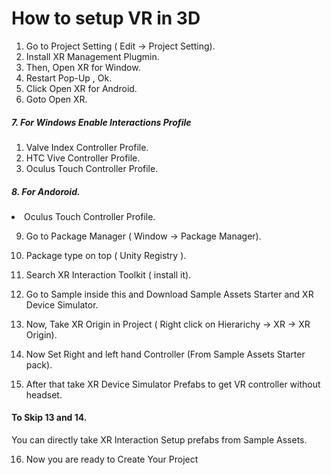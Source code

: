 # How to setup VR in 3D

1. Go to Project Setting ( Edit -> Project Setting).
2. Install XR Management Plugmin.
3. Then, Open XR for Window.
4. Restart Pop-Up , Ok.
5. Click Open XR for Android.
6. Goto Open XR.
<h5>7. For Windows Enable Interactions Profile </h5>
<ol>
    <li>Valve Index Controller Profile.</li>
    <li>HTC Vive Controller Profile.</li>
    <li>Oculus Touch Controller Profile.</li>
</ol>

<h5>8. For Andoroid.</h5>
<li>Oculus Touch Controller Profile.</li>

9. Go to Package Manager ( Window -> Package Manager).
10. Package type on top ( Unity Registry ).
11. Search XR Interaction Toolkit ( install it).
12. Go to Sample inside this and Download Sample Assets Starter and XR Device Simulator.

13. Now, Take XR Origin in Project ( Right click on Hierarichy -> XR -> XR Origin).
14. Now Set Right and left hand Controller (From Sample Assets Starter pack).
15. After that take XR Device Simulator Prefabs to get VR controller without headset.

#### To Skip 13 and 14. 
You can directly take XR Interaction Setup prefabs from Sample Assets.

16. Now you are ready to Create Your Project